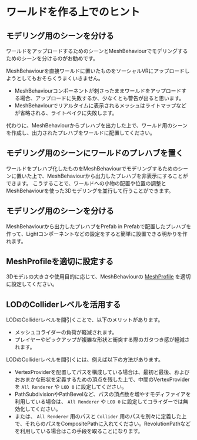 # ワールドを作る上でのヒント

## モデリング用のシーンを分ける

ワールドをアップロードするためのシーンとMeshBehaviourでモデリングするためのシーンを分けるのがお勧めです。

MeshBehaviourを直接ワールドに置いたものをソーシャルVRにアップロードしようとしてもおそらくうまくいきません。

- MeshBehaviourコンポーネントが刺さったままワールドをアップロードする場合、アップロードに失敗するか、少なくとも警告が出ると思います。
- MeshBehaviourでリアルタイムに表示されるメッシュはライトマップなどが省略される、ライトベイクに失敗します。

代わりに、MeshBehaviourからプレハブを出力した上で、ワールド用のシーンを作成し、出力されたプレハブをワールドに配置してください。

## モデリング用のシーンにワールドのプレハブを置く

ワールドをプレハブ化したものをMeshBehaviourでモデリングするためのシーンに置いた上で、MeshBehaviourから出力したプレハブを非表示にすることができます。
こうすることで、ワールドへの小物の配置や位置の調整とMeshBehaviourを使った3Dモデリングを並行して行うことができます。

## モデリング用のシーンを分ける

MeshBehaviourから出力したプレハブをPrefab in Prefabで配置したプレハブを作って、Lightコンポーネントなどの設定をすると簡単に設置できる明かりを作れます。

## MeshProfileを適切に設定する

3Dモデルの大きさや使用目的に応じて、MeshBehaviourの [MeshProfile](mesh_profile.md) を適切に設定してください。

## LODのColliderレベルを活用する

LODのColliderレベルを間引くことで、以下のメリットがあります。

- メッシュコライダーの負荷が軽減されます。
- プレイヤーやピックアップが複雑な形状と衝突する際のガタつき感が軽減されます。

LODのColliderレベルを間引くには、例えば以下の方法があります。

- VertexProviderを配置してパスを構成している場合は、最初と最後、およびおおまかな形状を定義するための頂点を残した上で、中間のVertexProviderを `All Renderer` や `LOD 0` に設定してください。
- PathSubdivisionやPathBevelなど、パスの頂点数を増やすモディファイアを利用している場合は、 `All Renderer` や `LOD 0` に設定してコライダーでは無効化してください。
- または、 `All Renderer` 用のパスと `Collider` 用のパスを別々に定義した上で、それらのパスをCompositePathに入れてください。RevolutionPathなどを利用している場合はこの手段を取ることになります。